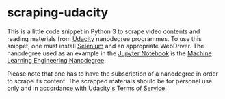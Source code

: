 # scraping-udacity
This is a little code snippet in Python 3 to scrape video contents and reading materials from [Udacity](https://www.udacity.com) nanodegree programmes. To use this snippet, one must install [Selenium](http://www.seleniumhq.org) and an appropriate WebDriver. The nanodegree used as an example in the [Jupyter Notebook](scraping_udacity.ipynb) is the [Machine Learning Engineering Nanodegree](https://www.udacity.com/course/machine-learning-engineer-nanodegree--nd009).

Please note that one has to have the subscription of a nanodegree in order to scrape its content. The scrapped materials should be for personal use only and in accordance with [Udacity's Terms of Service](https://www.udacity.com/legal).

